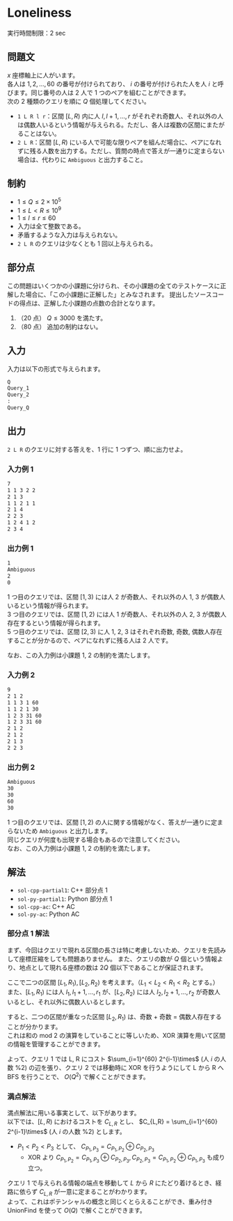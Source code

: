# Loneliness

実行時間制限：2 sec

## 問題文

$x$ 座標軸上に人がいます。<br>
各人は $1, 2, ..., 60$ の番号が付けられており、 $i$ の番号が付けられた人を人 $i$ と呼びます。同じ番号の人は 2 人で 1 つのペアを組むことができます。<br>
次の 2 種類のクエリを順に $Q$ 個処理してください。

- `1 L R l r`：区間 $\lbrack L, R \rparen$ 内に人 $l, l+1, ... , r$ がそれぞれ奇数人、それ以外の人は偶数人いるという情報が与えられる。ただし、各人は複数の区間にまたがることはない。
- `2 L R`：区間 $\lbrack L, R \rparen$ にいる人で可能な限りペアを組んだ場合に、ペアになれずに残る人数を出力する。ただし、質問の時点で答えが一通りに定まらない場合は、代わりに `Ambiguous` と出力すること。

## 制約

- $1 \leq Q \leq 2 \times 10^5$
- $1 \leq L < R \leq 10^9$
- $1 \leq l \leq r \leq 60$
- 入力は全て整数である。
- 矛盾するような入力は与えられない。
- `2 L R` のクエリは少なくとも 1 回以上与えられる。

## 部分点

この問題はいくつかの小課題に分けられ、その小課題の全てのテストケースに正解した場合に、「この小課題に正解した」とみなされます。
提出したソースコードの得点は、正解した小課題の点数の合計となります。

1. （20 点） $Q \leq 3000$ を満たす。
2. （80 点） 追加の制約はない。

## 入力

入力は以下の形式で与えられます。

```txt
Q
Query_1
Query_2
:
Query_Q
```

## 出力

`2 L R` のクエリに対する答えを、1 行に 1 つずつ、順に出力せよ。

### 入力例 1

```txt
7
1 1 3 2 2
2 1 3
1 1 2 1 1
2 1 4
2 2 3
1 2 4 1 2
2 3 4
```

### 出力例 1

```txt
1
Ambiguous
2
0
```

1 つ目のクエリでは、区間 $\lbrack 1, 3 \rparen$ には人 2 が奇数人、それ以外の人 1, 3 が偶数人いるという情報が得られます。<br>
3 つ目のクエリでは、区間 $\lbrack 1, 2 \rparen$ には人 1 が奇数人、それ以外の人 2, 3 が偶数人存在するという情報が得られます。<br>
5 つ目のクエリでは、区間 $\lbrack 2, 3 \rparen$ に人 1, 2, 3 はそれぞれ奇数, 奇数, 偶数人存在することが分かるので、ペアになれずに残る人は 2 人です。

なお、この入力例は小課題 1, 2 の制約を満たします。

### 入力例 2

```txt
9
2 1 2
1 1 3 1 60
1 1 2 1 30
1 2 3 31 60
1 2 3 31 60
2 1 2
2 1 2
2 1 3
2 2 3

```

### 出力例 2

```txt
Ambiguous
30
30
60
30
```

1 つ目のクエリでは、区間 $\lbrack 1, 2 \rparen$ の人に関する情報がなく、答えが一通りに定まらないため `Ambiguous` と出力します。<br>
同じクエリが何度も出現する場合もあるので注意してください。<br>
なお、この入力例は小課題 1, 2 の制約を満たします。

## 解法

- `sol-cpp-partial1`: C++ 部分点 1
- `sol-py-partial1`: Python 部分点 1
- `sol-cpp-ac`: C++ AC
- `sol-py-ac`: Python AC

### 部分点 1 解法

まず、今回はクエリで現れる区間の長さは特に考慮しないため、クエリを先読みして座標圧縮をしても問題ありません。
また、クエリの数が $Q$ 個という情報より、地点として現れる座標の数は $2Q$ 個以下であることが保証されます。

ここで二つの区間 $\lbrack L_1, R_1 \rparen, \lbrack L_2, R_2 \rparen$ を考えます。（$L_1 < L_2 < R_1 < R_2$ とする。）<br>
また、$\lbrack L_1, R_1 \rparen$ には人 $l_1, l_1 + 1, ... , r_1$ が、$\lbrack L_2, R_2 \rparen$ には人 $l_2, l_2 + 1, ... , r_2$ が奇数人いるとし、それ以外に偶数人いるとします。

すると、二つの区間が重なった区間 $\lbrack L_2, R_1 \rparen$ は、奇数 + 奇数 = 偶数人存在することが分かります。<br>
これは和の mod 2 の演算をしていることに等しいため、XOR 演算を用いて区間の情報を管理することができます。

よって、クエリ 1 では L, R にコスト $\sum_{i=1}^{60} 2^{i-1}\times$ (人 $i$ の人数 $\% 2$) の辺を張り、クエリ 2 では移動時に XOR を行うようにして L から R へ BFS を行うことで、 $O(Q^2)$ で解くことができます。

### 満点解法

満点解法に用いる事実として、以下があります。<br>
以下では、$\lbrack L, R \rparen$ におけるコストを $C_{L,R}$ とし、 $C_{L,R} = \sum_{i=1}^{60} 2^{i-1}\times$ (人 $i$ の人数 $\% 2$) とします。

- $P_1 < P_2 < P_3$ として、 $C_{P_1,P_3} = C_{P_1,P_2} \oplus C_{P_2,P_3}$
  - XOR より $C_{P_1,P_2} = C_{P_1,P_3} \oplus C_{P_2,P_3}, C_{P_2,P_3} = C_{P_1,P_2} \oplus C_{P_1,P_3}$ も成り立つ。

クエリ 1 で与えられる情報の端点を移動して $L$ から $R$ にたどり着けるとき、経路に依らず $C_{L,R}$ が一意に定まることがわかります。<br>
よって、これはポテンシャルの概念と同じくとらえることができ、重み付き UnionFind を使って $O(Q)$ で解くことができます。
